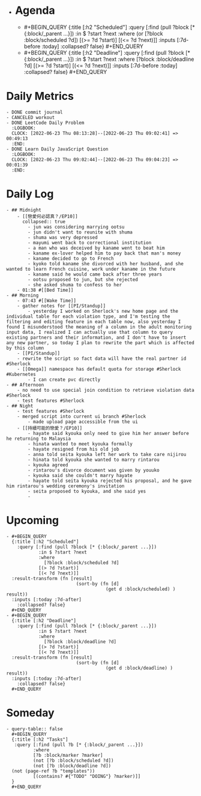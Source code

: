 - # Agenda
	- #+BEGIN_QUERY
	  {:title [:h2 "Scheduled"]
	    :query [:find (pull ?block [* {:block/_parent ...}])
	            :in $ ?start ?next
	            :where
	            (or
	              [?block :block/scheduled ?d])
	            [(>= ?d ?start)]
	            [(<= ?d ?next)]]
	  :inputs [:7d-before :today]
	    :collapsed? false}
	  #+END_QUERY
	- #+BEGIN_QUERY
	  {:title [:h2 "Deadline"]
	    :query [:find (pull ?block [* {:block/_parent ...}])
	            :in $ ?start ?next
	            :where
	              [?block :block/deadline ?d]
	            [(>= ?d ?start)]
	            [(<= ?d ?next)]]
	    :inputs [:7d-before :today]
	    :collapsed? false}
	  #+END_QUERY
# Daily Metrics
	- DONE commit journal
	- CANCELED workout
	- DONE LeetCode Daily Problem
	  :LOGBOOK:
	  CLOCK: [2022-06-23 Thu 08:13:28]--[2022-06-23 Thu 09:02:41] =>  00:49:13
	  :END:
	- DONE Learn Daily JavaScript Question
	  :LOGBOOK:
	  CLOCK: [2022-06-23 Thu 09:02:44]--[2022-06-23 Thu 09:04:23] =>  00:01:39
	  :END:
# Daily Log
	- ## Midnight
		- [[戀愛何必認真？/EP10]]
		  collapsed:: true
			- jun was considering marrying ootsu
			- jun didn't want to reunite with shuma
			- shuma was very depressed
			- mayumi went back to correctional institution
			- a man who was deceived by kaname went to beat him
			- kaname ex-lover helped him to pay back that man's money
			- kaname decided to go to French
			- kyoko told kaname she divorced with her husband, and she wanted to learn French cuisine, work under kaname in the future
			- kaname said he would came back after three years
			- ootsu proposed to jun, but she rejected
			- she asked shuma to confess to her
		- 01:38 #[[Bed Time]]
	- ## Morning
		- 07:43 #[[Wake Time]]
		- gather notes for [[PI/Standup]]
			- yesterday I worked on Sherlock's new home page and the individual table for each violation type, and I'm testing the filtering and editing feature in each table now, also yesterday I found I misunderstood the meaning of a column in the adult monitoring input data, I realized I can actually use that column to query existing partners and their information, and I don't have to insert any new partner, so today I plan to rewrite the part which is affected by this column
		- [[PI/Standup]]
		- rewrite the script so fact data will have the real partner id #Sherlock
		- [[Omega]] namespace has default quota for storage #Sherlock #Kubernetes
			- I can create pvc directly
	- ## Afternoon
		- no need to use special join condition to retrieve violation data #Sherlock
		- test features #Sherlock
	- ## Night
		- test features #Sherlock
		- merged script into current ui branch #Sherlock
			- made upload page accessible from the ui
		- [[持續可能的戀愛？/EP10]]
			- hayate said kyouka only need to give him her answer before he returning to Malaysia
			- hinata wanted to meet kyouka formally
			- hayate resigned from his old job
			- anna told seita kyouka left her work to take care nijirou
			- hinata told kyouka she wanted to marry rintarou
			- kyouka agreed
			- rintarou's divorce document was given by youuko
			- kyouka said she couldn't marry hayate
			- hayate told seita kyouka rejected his proposal, and he gave him rintarou's wedding ceremony's invitation
			- seita proposed to kyouka, and she said yes
			-
# Upcoming
	- #+BEGIN_QUERY
	  {:title [:h2 "Scheduled"]
	    :query [:find (pull ?block [* {:block/_parent ...}])
	            :in $ ?start ?next
	            :where
	              [?block :block/scheduled ?d]
	            [(> ?d ?start)]
	            [(< ?d ?next)]]
	  :result-transform (fn [result]
	                          (sort-by (fn [d]
	                                     (get d :block/scheduled) ) result))    
	  :inputs [:today :7d-after]
	    :collapsed? false}
	  #+END_QUERY
	- #+BEGIN_QUERY
	  {:title [:h2 "Deadline"]
	    :query [:find (pull ?block [* {:block/_parent ...}])
	            :in $ ?start ?next
	            :where
	              [?block :block/deadline ?d]
	            [(> ?d ?start)]
	            [(< ?d ?next)]]
	  :result-transform (fn [result]
	                          (sort-by (fn [d]
	                                     (get d :block/deadline) ) result))    
	  :inputs [:today :7d-after]
	    :collapsed? false}
	  #+END_QUERY
# Someday
	- query-table:: false
	  #+BEGIN_QUERY
	  {:title [:h2 "Tasks"]
	   :query [:find (pull ?b [* {:block/_parent ...}])
	          :where
	          [?b :block/marker ?marker]
	          (not [?b :block/scheduled ?d])
	          (not [?b :block/deadline ?d])
	  (not (page-ref ?b "templates"))
	          [(contains? #{"TODO" "DOING"} ?marker)]]
	  }
	  #+END_QUERY
